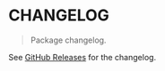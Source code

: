 # CHANGELOG

> Package changelog.

See [GitHub Releases](https://github.com/stdlib-js/stats-incr-wmean/releases) for the changelog.